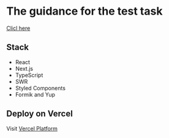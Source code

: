 # The guidance for the test task

[Clicl here](https://gitlab.com/-/snippets/2056636)

## Stack

- React
- Next.js
- TypeScript
- SWR
- Styled Components
- Formik and Yup

## Deploy on Vercel

Visit [Vercel Platform](https://star-wars-figures-store.vercel.app)

